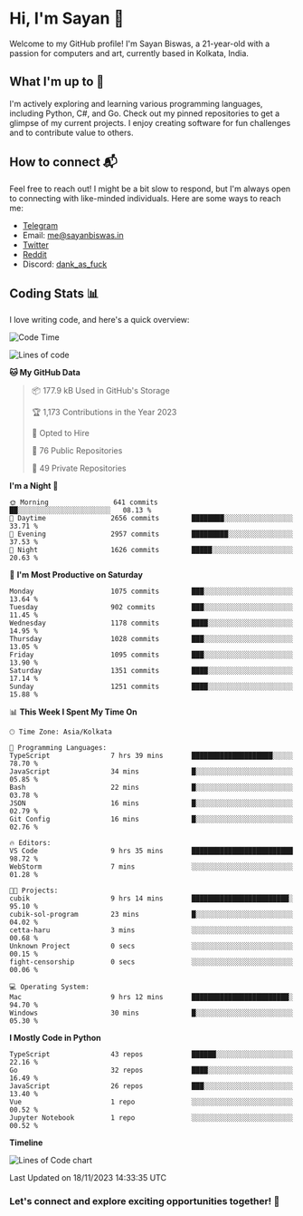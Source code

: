 # Hi, I'm Sayan 👋

Welcome to my GitHub profile! I'm Sayan Biswas, a 21-year-old with a passion for computers and art, currently based in Kolkata, India.

## What I'm up to 🚀

I'm actively exploring and learning various programming languages, including Python, C#, and Go. Check out my pinned repositories to get a glimpse of my current projects. I enjoy creating software for fun challenges and to contribute value to others.

## How to connect 📬

Feel free to reach out! I might be a bit slow to respond, but I'm always open to connecting with like-minded individuals. Here are some ways to reach me:

- [Telegram](https://t.me/dank_as_fuck)
- Email: [me@sayanbiswas.in](mailto:me@sayanbiswas.in)
- [Twitter](https://twitter.com/TheDankDel)
- [Reddit](https://www.reddit.com/user/dank_as_fuck_/)
- Discord: [dank_as_fuck](https://discordapp.com/users/506536929152466945)

## Coding Stats 📊

I love writing code, and here's a quick overview:

<!--START_SECTION:waka-->
![Code Time](http://img.shields.io/badge/Code%20Time-1%2C319%20hrs%2028%20mins-blue)

![Lines of code](https://img.shields.io/badge/From%20Hello%20World%20I%27ve%20Written-5.9%20million%20lines%20of%20code-blue)

**🐱 My GitHub Data** 

> 📦 177.9 kB Used in GitHub's Storage 
 > 
> 🏆 1,173 Contributions in the Year 2023
 > 
> 💼 Opted to Hire
 > 
> 📜 76 Public Repositories 
 > 
> 🔑 49 Private Repositories 
 > 
**I'm a Night 🦉** 

```text
🌞 Morning                641 commits         ██░░░░░░░░░░░░░░░░░░░░░░░   08.13 % 
🌆 Daytime                2656 commits        ████████░░░░░░░░░░░░░░░░░   33.71 % 
🌃 Evening                2957 commits        █████████░░░░░░░░░░░░░░░░   37.53 % 
🌙 Night                  1626 commits        █████░░░░░░░░░░░░░░░░░░░░   20.63 % 
```
📅 **I'm Most Productive on Saturday** 

```text
Monday                   1075 commits        ███░░░░░░░░░░░░░░░░░░░░░░   13.64 % 
Tuesday                  902 commits         ███░░░░░░░░░░░░░░░░░░░░░░   11.45 % 
Wednesday                1178 commits        ████░░░░░░░░░░░░░░░░░░░░░   14.95 % 
Thursday                 1028 commits        ███░░░░░░░░░░░░░░░░░░░░░░   13.05 % 
Friday                   1095 commits        ███░░░░░░░░░░░░░░░░░░░░░░   13.90 % 
Saturday                 1351 commits        ████░░░░░░░░░░░░░░░░░░░░░   17.14 % 
Sunday                   1251 commits        ████░░░░░░░░░░░░░░░░░░░░░   15.88 % 
```


📊 **This Week I Spent My Time On** 

```text
🕑︎ Time Zone: Asia/Kolkata

💬 Programming Languages: 
TypeScript               7 hrs 39 mins       ████████████████████░░░░░   78.70 % 
JavaScript               34 mins             █░░░░░░░░░░░░░░░░░░░░░░░░   05.85 % 
Bash                     22 mins             █░░░░░░░░░░░░░░░░░░░░░░░░   03.78 % 
JSON                     16 mins             █░░░░░░░░░░░░░░░░░░░░░░░░   02.79 % 
Git Config               16 mins             █░░░░░░░░░░░░░░░░░░░░░░░░   02.76 % 

🔥 Editors: 
VS Code                  9 hrs 35 mins       █████████████████████████   98.72 % 
WebStorm                 7 mins              ░░░░░░░░░░░░░░░░░░░░░░░░░   01.28 % 

🐱‍💻 Projects: 
cubik                    9 hrs 14 mins       ████████████████████████░   95.10 % 
cubik-sol-program        23 mins             █░░░░░░░░░░░░░░░░░░░░░░░░   04.02 % 
cetta-haru               3 mins              ░░░░░░░░░░░░░░░░░░░░░░░░░   00.68 % 
Unknown Project          0 secs              ░░░░░░░░░░░░░░░░░░░░░░░░░   00.15 % 
fight-censorship         0 secs              ░░░░░░░░░░░░░░░░░░░░░░░░░   00.06 % 

💻 Operating System: 
Mac                      9 hrs 12 mins       ████████████████████████░   94.70 % 
Windows                  30 mins             █░░░░░░░░░░░░░░░░░░░░░░░░   05.30 % 
```

**I Mostly Code in Python** 

```text
TypeScript               43 repos            ██████░░░░░░░░░░░░░░░░░░░   22.16 % 
Go                       32 repos            ████░░░░░░░░░░░░░░░░░░░░░   16.49 % 
JavaScript               26 repos            ███░░░░░░░░░░░░░░░░░░░░░░   13.40 % 
Vue                      1 repo              ░░░░░░░░░░░░░░░░░░░░░░░░░   00.52 % 
Jupyter Notebook         1 repo              ░░░░░░░░░░░░░░░░░░░░░░░░░   00.52 % 
```



**Timeline**

![Lines of Code chart](https://raw.githubusercontent.com/Dank-del/Dank-del/main/assets/bar_graph.png)


 Last Updated on 18/11/2023 14:33:35 UTC
<!--END_SECTION:waka-->

### Let's connect and explore exciting opportunities together! 🚀
